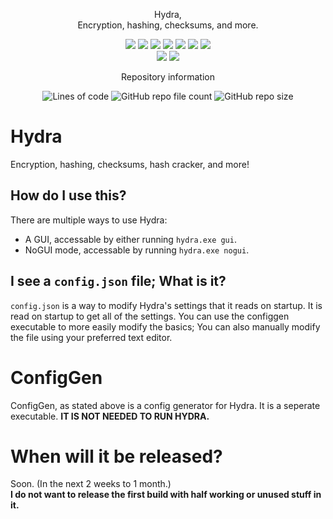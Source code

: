 <p align="center">Hydra,<br>Encryption, hashing, checksums, and more.</br></p>
<p align="center">
  <img src="https://img.shields.io/badge/dependencies-recent-brightgreen">
  <img src="https://img.shields.io/badge/Python-3.8%2B-yellow">
  <img src="https://img.shields.io/badge/pyinstaller-5.2-yellow">
  <img src="https://img.shields.io/badge/uses-cryptography-brightgreen">
  <img src="https://img.shields.io/badge/compiled%20for-windows-blue">
  <img src="https://img.shields.io/badge/debian%20linux-pending-orange">
  <img src="https://img.shields.io/badge/macos-not%20planned-red">
  <br>
  <img src="https://img.shields.io/badge/octocat-approved-lightgrey">
  <img src="https://img.shields.io/badge/memes-included-yellow">
</p>
<p align="center">Repository information</p>
<p align="center">
  <img alt="Lines of code" src="https://img.shields.io/tokei/lines/github/AlphaGameDeveloper/Hydra">
  <img alt="GitHub repo file count" src="https://img.shields.io/github/directory-file-count/AlphaGameDeveloper/Hydra">
  <img alt="GitHub repo size" src="https://img.shields.io/github/repo-size/AlphaGameDeveloper/Hydra">
</p>
  
<h1>Hydra</h1>
Encryption, hashing, checksums, hash cracker, and more!
<h2>How do I use this?</h2>
There are multiple ways to use Hydra:
<ul>
  <li>A GUI, accessable by either running <code>hydra.exe gui</code>.</li>
  <li>NoGUI mode, accessable by running <code>hydra.exe nogui</code>.</li>
</ul>
<h2>I see a <code>config.json</code> file;  What is it?</h2>
<code>config.json</code> is a way to modify Hydra's settings that it reads on startup.  It is read on startup to get all of the settings.  You can use the configgen executable to more easily modify the basics;  You can also manually modify the file using your preferred text editor.
<h1>ConfigGen</h1>
ConfigGen, as stated above is a config generator for Hydra.  It is a seperate executable.  <b>IT IS NOT NEEDED TO RUN HYDRA.</b>
<h1>When will it be released?</h1>
Soon.  (In the next 2 weeks to 1 month.)<br>
<b>I do not want to release the first build with half working or unused stuff in it.</b>

